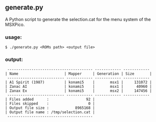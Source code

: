 ## generate.py

A Python script to generate the selection.cat for the menu system of the MSXPico.

### usage:

```
$ ./generate.py <ROMs path> <output file>
```

### output:

```
 --------------------------------------- ------------ ------------ 
| Name                     | Mapper     | Generation | Size       |
 -------------------------- ------------ ------------ ------------ 
| A1 Spirit (1987)         | konami5    |       msx1 |     131072 |
| Zanac AI                 | konami5    |       msx1 |      40960 |
| Zanax Ex                 | konami5    |       msx2 |     147456 |
 -------------------------- ------------ ------------ ------------ 
| Files added      :                 92 |
| Files skipped    :                  0 |
| Output file size :            8965168 |
| Output file name : /tmp/selection.cat |
 ---------------------------------------
 ```
